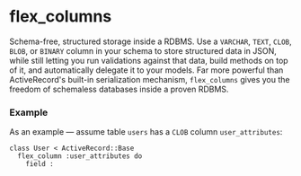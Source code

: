 # flex_columns

Schema-free, structured storage inside a RDBMS. Use a `VARCHAR`, `TEXT`, `CLOB`, `BLOB`, or `BINARY` column in your
schema to store structured data in JSON, while still letting you run validations against that data, build methods on
top of it, and automatically delegate it to your models. Far more powerful than ActiveRecord's built-in serialization
mechanism, `flex_columns` gives you the freedom of schemaless databases inside a proven RDBMS.

### Example

As an example &mdash; assume table `users` has a `CLOB` column `user_attributes`:

    class User < ActiveRecord::Base
      flex_column :user_attributes do
        field :
